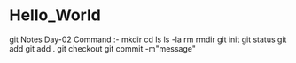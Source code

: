 # Hello_World
git Notes Day-02
Command :-
mkdir 
cd
ls 
ls -la
rm <Filename>
rmdir <foldername>
git init
git status
git add <filename>
git add .
git checkout 
git commit -m"message"

